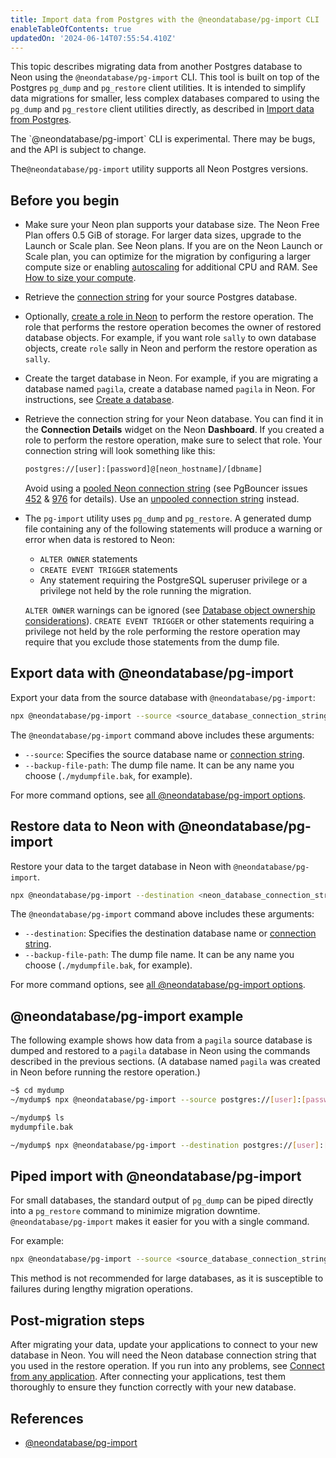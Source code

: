 ```yaml
---
title: Import data from Postgres with the @neondatabase/pg-import CLI
enableTableOfContents: true
updatedOn: '2024-06-14T07:55:54.410Z'
---
```


This topic describes migrating data from another Postgres database to Neon using the `@neondatabase/pg-import` CLI. This tool is built on top of the Postgres `pg_dump` and `pg_restore` client utilities. It is intended to simplify data migrations for smaller, less complex databases compared to using the `pg_dump` and `pg_restore` client utilities directly, as described in [Import data from Postgres](/docs/import/import-from-postgres).

<Admonition type="important">
The `@neondatabase/pg-import` CLI is experimental. There may be bugs, and the API is subject to change.
</Admonition>

The`@neondatabase/pg-import` utility supports all Neon Postgres versions.

## Before you begin

- Make sure your Neon plan supports your database size. The Neon Free Plan offers 0.5 GiB of storage. For larger data sizes, upgrade to the Launch or Scale plan. See Neon plans. If you are on the Neon Launch or Scale plan, you can optimize for the migration by configuring a larger compute size or enabling [autoscaling](/docs/guides/autoscaling-guide) for additional CPU and RAM. See [How to size your compute](/docs/manage/endpoints#how-to-size-your-compute).
- Retrieve the [connection string](https://www.postgresql.org/docs/current/libpq-connect.html#LIBPQ-CONNSTRING) for your source Postgres database.
- Optionally, [create a role in Neon](/docs/manage/roles#manage-roles-in-the-neon-console) to perform the restore operation. The role that performs the restore operation becomes the owner of restored database objects. For example, if you want role `sally` to own database objects, create `role` sally in Neon and perform the restore operation as `sally`.
- Create the target database in Neon. For example, if you are migrating a database named `pagila`, create a database named `pagila` in Neon. For instructions, see [Create a database](/docs/manage/databases#create-a-database).
- Retrieve the connection string for your Neon database. You can find it in the **Connection Details** widget on the Neon **Dashboard**. If you created a role to perform the restore operation, make sure to select that role. Your connection string will look something like this:

  ```bash shouldWrap
  postgres://[user]:[password]@[neon_hostname]/[dbname]
  ```

  Avoid using a [pooled Neon connection string](/docs/reference/glossary#pooled-connection-string) (see PgBouncer issues [452](https://github.com/pgbouncer/pgbouncer/issues/452) & [976](https://github.com/pgbouncer/pgbouncer/issues/976) for details). Use an [unpooled connection string](/docs/reference/glossary#unpooled-connection-string) instead.

- The `pg-import` utility uses `pg_dump` and `pg_restore`. A generated dump file containing any of the following statements will produce a warning or error when data is restored to Neon:

  - `ALTER OWNER` statements
  - `CREATE EVENT TRIGGER` statements
  - Any statement requiring the PostgreSQL superuser privilege or a privilege not held by the role running the migration.

  `ALTER OWNER` warnings can be ignored (see [Database object ownership considerations](/docs/import/import-from-postgres#database-object-ownership-considerations)). `CREATE EVENT TRIGGER` or other statements requiring a privilege not held by the role performing the restore operation may require that you exclude those statements from the dump file.

## Export data with @neondatabase/pg-import

Export your data from the source database with `@neondatabase/pg-import`:

```bash shouldWrap
npx @neondatabase/pg-import --source <source_database_connection_string> --backup-file-path <dump_file_name>
```

The `@neondatabase/pg-import` command above includes these arguments:

- `--source`: Specifies the source database name or [connection string](https://www.postgresql.org/docs/current/libpq-connect.html#LIBPQ-CONNSTRING).
- `--backup-file-path`: The dump file name. It can be any name you choose (`./mydumpfile.bak`, for example).

For more command options, see [all @neondatabase/pg-import options](https://github.com/neondatabase/pg-import?tab=readme-ov-file#flags-and-options).

## Restore data to Neon with @neondatabase/pg-import

Restore your data to the target database in Neon with `@neondatabase/pg-import`.

```bash shouldWrap
npx @neondatabase/pg-import --destination <neon_database_connection_string> --backup-file-path <dump_file_name>
```

The `@neondatabase/pg-import` command above includes these arguments:

- `--destination`: Specifies the destination database name or [connection string](https://www.postgresql.org/docs/current/libpq-connect.html#LIBPQ-CONNSTRING).
- `--backup-file-path`: The dump file name. It can be any name you choose (`./mydumpfile.bak`, for example).

For more command options, see [all @neondatabase/pg-import options](https://github.com/neondatabase/pg-import?tab=readme-ov-file#flags-and-options).

## @neondatabase/pg-import example

The following example shows how data from a `pagila` source database is dumped and restored to a `pagila` database in Neon using the commands described in the previous sections. (A database named `pagila` was created in Neon before running the restore operation.)

```bash shouldWrap
~$ cd mydump
~/mydump$ npx @neondatabase/pg-import --source postgres://[user]:[password]@[neon_hostname]/pagila --backup-file-path ./mydumpfile.bak

~/mydump$ ls
mydumpfile.bak

~/mydump$ npx @neondatabase/pg-import --destination postgres://[user]:[password]@[neon_hostname]/pagila --backup-file-path ./mydumpfile.bak
```

## Piped import with @neondatabase/pg-import

For small databases, the standard output of `pg_dump` can be piped directly into a `pg_restore` command to minimize migration downtime. `@neondatabase/pg-import` makes it easier for you with a single command.

For example:

```bash shouldWrap
npx @neondatabase/pg-import --source <source_database_connection_string> --destination <neon-database-connection-string>
```

This method is not recommended for large databases, as it is susceptible to failures during lengthy migration operations.

## Post-migration steps

After migrating your data, update your applications to connect to your new database in Neon. You will need the Neon database connection string that you used in the restore operation. If you run into any problems, see [Connect from any application](/docs/connect/connect-from-any-app). After connecting your applications, test them thoroughly to ensure they function correctly with your new database.

## References

- [@neondatabase/pg-import](https://github.com/neondatabase/pg-import)

<NeedHelp/>
